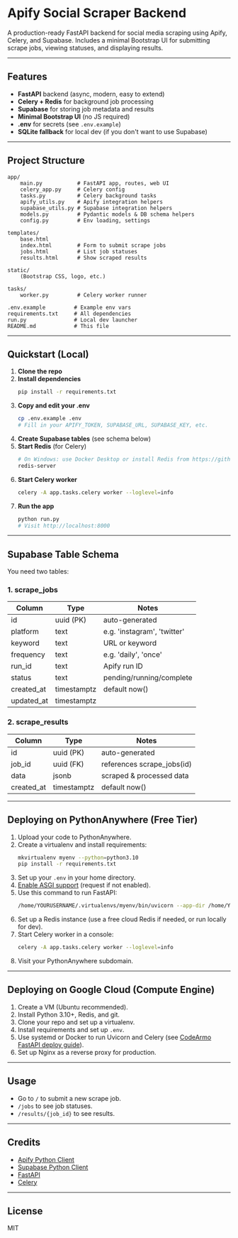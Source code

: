 # Apify Social Scraper Backend

A production-ready FastAPI backend for social media scraping using Apify, Celery, and Supabase. Includes a minimal Bootstrap UI for submitting scrape jobs, viewing statuses, and displaying results.

---

## Features
- **FastAPI** backend (async, modern, easy to extend)
- **Celery + Redis** for background job processing
- **Supabase** for storing job metadata and results
- **Minimal Bootstrap UI** (no JS required)
- **.env** for secrets (see `.env.example`)
- **SQLite fallback** for local dev (if you don't want to use Supabase)

---

## Project Structure

```
app/
    main.py           # FastAPI app, routes, web UI
    celery_app.py     # Celery config
    tasks.py          # Celery background tasks
    apify_utils.py    # Apify integration helpers
    supabase_utils.py # Supabase integration helpers
    models.py         # Pydantic models & DB schema helpers
    config.py         # Env loading, settings

templates/
    base.html
    index.html        # Form to submit scrape jobs
    jobs.html         # List job statuses
    results.html      # Show scraped results

static/
    (Bootstrap CSS, logo, etc.)

tasks/
    worker.py         # Celery worker runner

.env.example         # Example env vars
requirements.txt     # All dependencies
run.py               # Local dev launcher
README.md            # This file
```

---

## Quickstart (Local)

1. **Clone the repo**
2. **Install dependencies**
   ```bash
   pip install -r requirements.txt
   ```
3. **Copy and edit your .env**
   ```bash
   cp .env.example .env
   # Fill in your APIFY_TOKEN, SUPABASE_URL, SUPABASE_KEY, etc.
   ```
4. **Create Supabase tables** (see schema below)
5. **Start Redis** (for Celery)
   ```bash
   # On Windows: use Docker Desktop or install Redis from https://github.com/microsoftarchive/redis/releases
   redis-server
   ```
6. **Start Celery worker**
   ```bash
   celery -A app.tasks.celery worker --loglevel=info
   ```
7. **Run the app**
   ```bash
   python run.py
   # Visit http://localhost:8000
   ```

---

## Supabase Table Schema

You need two tables:

### 1. scrape_jobs
| Column         | Type          | Notes                       |
| -------------- | ------------- | --------------------------- |
| id             | uuid (PK)     | auto-generated              |
| platform       | text          | e.g. 'instagram', 'twitter' |
| keyword        | text          | URL or keyword              |
| frequency      | text          | e.g. 'daily', 'once'        |
| run_id         | text          | Apify run ID                |
| status         | text          | pending/running/complete    |
| created_at     | timestamptz   | default now()               |
| updated_at     | timestamptz   |                             |

### 2. scrape_results
| Column         | Type          | Notes                       |
| -------------- | ------------- | --------------------------- |
| id             | uuid (PK)     | auto-generated              |
| job_id         | uuid (FK)     | references scrape_jobs(id)  |
| data           | jsonb         | scraped & processed data    |
| created_at     | timestamptz   | default now()               |

---

## Deploying on PythonAnywhere (Free Tier)

1. Upload your code to PythonAnywhere.
2. Create a virtualenv and install requirements:
   ```bash
   mkvirtualenv myenv --python=python3.10
   pip install -r requirements.txt
   ```
3. Set up your `.env` in your home directory.
4. [Enable ASGI support](https://help.pythonanywhere.com/pages/ASGICommandLine) (request if not enabled).
5. Use this command to run FastAPI:
   ```bash
   /home/YOURUSERNAME/.virtualenvs/myenv/bin/uvicorn --app-dir /home/YOURUSERNAME/Apify_Scrape_social/app --uds ${DOMAIN_SOCKET} main:app
   ```
6. Set up a Redis instance (use a free cloud Redis if needed, or run locally for dev).
7. Start Celery worker in a console:
   ```bash
   celery -A app.tasks.celery worker --loglevel=info
   ```
8. Visit your PythonAnywhere subdomain.

---

## Deploying on Google Cloud (Compute Engine)

1. Create a VM (Ubuntu recommended).
2. Install Python 3.10+, Redis, and git.
3. Clone your repo and set up a virtualenv.
4. Install requirements and set up `.env`.
5. Use systemd or Docker to run Uvicorn and Celery (see [CodeArmo FastAPI deploy guide](https://www.codearmo.com/python-tutorial/ultimate-guide-deploy-fastapi-app-nginx-linux)).
6. Set up Nginx as a reverse proxy for production.

---

## Usage
- Go to `/` to submit a new scrape job.
- `/jobs` to see job statuses.
- `/results/{job_id}` to see results.

---

## Credits
- [Apify Python Client](https://github.com/apify/apify-client-python)
- [Supabase Python Client](https://github.com/supabase-community/supabase-py)
- [FastAPI](https://fastapi.tiangolo.com/)
- [Celery](https://docs.celeryq.dev/)

---

## License
MIT 